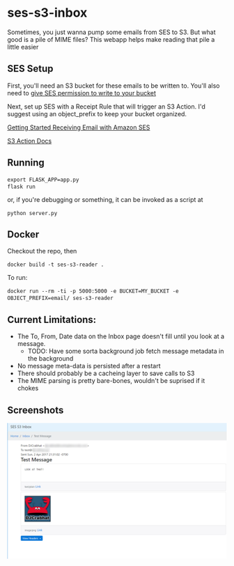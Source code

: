 ses-s3-inbox
=====

Sometimes, you just wanna pump some emails from SES to S3.  But what good is a pile of MIME files?
This webapp helps make reading that pile a little easier

SES Setup
-----
First, you'll need an S3 bucket for these emails to be written to.  You'll also need to [give SES permission to write to your bucket](http://docs.aws.amazon.com/ses/latest/DeveloperGuide/receiving-email-permissions.html)

Next, set up SES with a Receipt Rule that will trigger an S3 Action.  I'd suggest using an object_prefix to keep your bucket organized.

[Getting Started Receiving Email with Amazon SES](http://docs.aws.amazon.com/ses/latest/DeveloperGuide/receiving-email-getting-started.html)

[S3 Action Docs](http://docs.aws.amazon.com/ses/latest/DeveloperGuide/receiving-email-action-s3.html)

Running
-----
```
export FLASK_APP=app.py
flask run
```
or, if you're debugging or something, it can be invoked as a script at
```
python server.py
```

Docker
-----
Checkout the repo, then
```
docker build -t ses-s3-reader .
```

To run:
```
docker run --rm -ti -p 5000:5000 -e BUCKET=MY_BUCKET -e OBJECT_PREFIX=email/ ses-s3-reader

```

Current Limitations:
-----
* The To, From, Date data on the Inbox page doesn't fill until you look at a message.
  * TODO: Have some sorta background job fetch message metadata in the background
* No message meta-data is persisted after a restart
* There should probably be a cacheing layer to save calls to S3
* The MIME parsing is pretty bare-bones, wouldn't be suprised if it chokes


Screenshots
-----

![Message Screenshot](/docs/email.png?raw=true)
